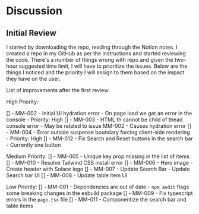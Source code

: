 # Discussion

## Initial Review

I started by downloading the repo, reading through the Notion notes. I created a repo in my GitHub as per the instructions and started reviewing the code. There's a number of things wrong with repo and given the two-hour suggested time limit, I will have to prioritize the issues. Below are the things I noticed and the priority I will assign to them based on the impact they have on the user.

List of improvements after the first review:

High Priority:

[] - MM-002 - Initial UI hydration error - On page load we get an error in the console - Priority: High
[] - MM-003 - HTML th cannot be child of thead console error - May be related to issue MM-002 - Causes hydration error
[] - MM-004 - Error outside suspense boundary forcing client-side rendering - Priority: High
[] - MM-012 - Fix Search and Reset buttons in the search bar - Currently one button

Medium Priority:
[] - MM-005 - Unique key prop missing in the list of items
[] - MM-010 - Resolve Tailwind CSS install error
[] - MM-006 - Hero image - Create header with Solace logo
[] - MM-007 - Update Search Bar - Update Search bar UI
[] - MM-008 - Update table item UI

Low Priority:
[] - MM-001 - Dependencies are out of date - `npm audit` flags some breaking changes in the esbuild package
[] - MM-009 - Fix typescript errors in the `page.tsx` file
[] - MM-011 - Componentize the search bar and table items
